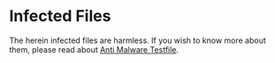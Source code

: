# Infected Files

The herein infected files are harmless.
If you wish to know more about them, please read about [Anti Malware Testfile](https://www.eicar.org/download-anti-malware-testfile/).